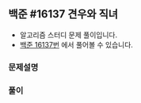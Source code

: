 ## 백준 #16137 견우와 직녀

- 알고리즘 스터디 문제 풀이입니다.
- [백준 16137번](https://www.acmicpc.net/problem/16137) 에서 풀어볼 수 있습니다.

### 문제설명


### 풀이
